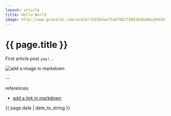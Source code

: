 ```yaml
---
layout: article
title: Hello World
image: http://www.gravatar.com/avatar/5d3b5ee75a670827289364ba8dc89ed4?s=256&d=identicon&r=PG
---
```

# {{ page.title }}

First article post `yay!..`

![add a image in markdown](http://substack.net/images/github.png)

--

references:

* [add a link in markdown](https://clearstreet.io)

{{ page.date | date_to_string }}
